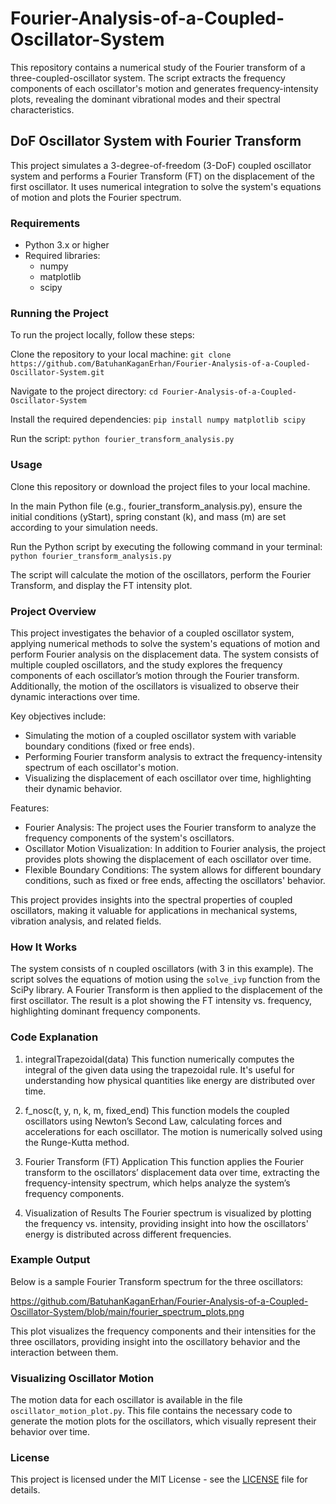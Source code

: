 # Fourier-Analysis-of-a-Coupled-Oscillator-System
This repository contains a numerical study of the Fourier transform of a three-coupled-oscillator system. The script extracts the frequency components of each oscillator's motion and generates frequency-intensity plots, revealing the dominant vibrational modes and their spectral characteristics.

## DoF Oscillator System with Fourier Transform
This project simulates a 3-degree-of-freedom (3-DoF) coupled oscillator system and performs a Fourier Transform (FT) on the displacement of the first oscillator. It uses numerical integration to solve the system's equations of motion and plots the Fourier spectrum.

### Requirements
- Python 3.x or higher
- Required libraries:
  - numpy
  - matplotlib
  - scipy

### Running the Project
To run the project locally, follow these steps:

Clone the repository to your local machine:
`git clone https://github.com/BatuhanKaganErhan/Fourier-Analysis-of-a-Coupled-Oscillator-System.git`

Navigate to the project directory:
`cd Fourier-Analysis-of-a-Coupled-Oscillator-System`

Install the required dependencies: `pip install numpy matplotlib scipy `

Run the script:
`python fourier_transform_analysis.py`

### Usage
Clone this repository or download the project files to your local machine.

In the main Python file (e.g., fourier_transform_analysis.py), ensure the initial conditions (yStart), spring constant (k), and mass (m) are set according to your simulation needs.

Run the Python script by executing the following command in your terminal:
`python fourier_transform_analysis.py`

The script will calculate the motion of the oscillators, perform the Fourier Transform, and display the FT intensity plot.

### Project Overview

This project investigates the behavior of a coupled oscillator system, applying numerical methods to solve the system's equations of motion and perform Fourier analysis on the displacement data. The system consists of multiple coupled oscillators, and the study explores the frequency components of each oscillator’s motion through the Fourier transform. Additionally, the motion of the oscillators is visualized to observe their dynamic interactions over time.

Key objectives include:

- Simulating the motion of a coupled oscillator system with variable boundary conditions (fixed or free ends).
- Performing Fourier transform analysis to extract the frequency-intensity spectrum of each oscillator's motion.
- Visualizing the displacement of each oscillator over time, highlighting their dynamic behavior.

Features:

- Fourier Analysis: The project uses the Fourier transform to analyze the frequency components of the system's oscillators.
- Oscillator Motion Visualization: In addition to Fourier analysis, the project provides plots showing the displacement of each oscillator over time.
- Flexible Boundary Conditions: The system allows for different boundary conditions, such as fixed or free ends, affecting the oscillators' behavior.

This project provides insights into the spectral properties of coupled oscillators, making it valuable for applications in mechanical systems, vibration analysis, and related fields.

### How It Works
The system consists of n coupled oscillators (with 3 in this example). The script solves the equations of motion using the `solve_ivp` function from the SciPy library. A Fourier Transform is then applied to the displacement of the first oscillator. The result is a plot showing the FT intensity vs. frequency, highlighting dominant frequency components.

### Code Explanation
1. integralTrapezoidal(data)
This function numerically computes the integral of the given data using the trapezoidal rule. It's useful for understanding how physical quantities like energy are distributed over time.

2. f_nosc(t, y, n, k, m, fixed_end)
This function models the coupled oscillators using Newton’s Second Law, calculating forces and accelerations for each oscillator. The motion is numerically solved using the Runge-Kutta method.

3. Fourier Transform (FT) Application
This function applies the Fourier transform to the oscillators’ displacement data over time, extracting the frequency-intensity spectrum, which helps analyze the system’s frequency components.

4. Visualization of Results
The Fourier spectrum is visualized by plotting the frequency vs. intensity, providing insight into how the oscillators' energy is distributed across different frequencies.

### Example Output
Below is a sample Fourier Transform spectrum for the three oscillators:

https://github.com/BatuhanKaganErhan/Fourier-Analysis-of-a-Coupled-Oscillator-System/blob/main/fourier_spectrum_plots.png

This plot visualizes the frequency components and their intensities for the three oscillators, providing insight into the oscillatory behavior and the interaction between them.

### Visualizing Oscillator Motion
The motion data for each oscillator is available in the file `oscillator_motion_plot.py`. This file contains the necessary code to generate the motion plots for the oscillators, which visually represent their behavior over time.

### License
This project is licensed under the MIT License - see the [LICENSE](./LICENSE) file for details.

